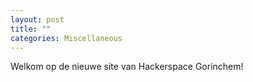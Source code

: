 ```yaml
---
layout: post
title: ""
categories: Miscellaneous
---
```

Welkom op de nieuwe site van Hackerspace Gorinchem!